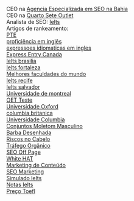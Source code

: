 CEO na <a href="https://agencia.quartosete.com/">Agencia Especializada em SEO na Bahia</a><br>
CEO na <a href="https://quartosete.com/">Quarto Sete Outlet</a><br>
Analista de SEO: <a href="https://www.cursoparaielts.com.br/ielts/">Ielts</a><br>
Artigos de rankeamento:<br>
<a href="https://www.cursoparaielts.com.br/curso-de-pte-academic/">PTE</a><br>
<a href="https://www.cursoparaielts.com.br/proficiencia-em-ingles/">proficiência em inglês</a><br>
<a href="https://www.cursoparaielts.com.br/expressoes-idiomaticas-em-ingles/">expressoes idiomaticas em ingles</a><br>
<a href="https://www.cursoparaielts.com.br/express-entry-canada/" rel="dofollow">Express Entry Canada</a><br>
<a href="https://www.cursoparaielts.com.br/brasilia/">Ielts brasilia</a><br>
<a href="https://www.cursoparaielts.com.br/fortaleza/">Ielts fortaleza</a><br>
<a href="https://www.cursoparaielts.com.br/melhores-faculdades-do-mundo/">Melhores faculdades do mundo</a><br>
<a href="https://www.cursoparaielts.com.br/recife/">Ielts recife</a><br>
<a href="https://www.cursoparaielts.com.br/salvador/">Ielts salvador</a><br>
<a href="https://www.cursoparaielts.com.br/universidade-de-montreal/">Universidade de montreal</a><br>
<a href="https://www.cursoparaielts.com.br/oet-test-brazil/">OET Teste</a><br>
<a href="https://www.cursoparaielts.com.br/universidade-oxford/">Universidade Oxford</a><br>
<a href="https://www.cursoparaielts.com.br/universidade-da-columbia-britanica/">columbia britanica</a><br>
<a href="https://www.cursoparaielts.com.br/universidade-columbia/">Universidade Columbia</a><br>
<a href="https://quartosete.com/conjuntos-moletom-masculino/">Conjuntos Moletom Masculino</a><br>
<a href="https://quartosete.com/barba-desenhada/">Barba Desenhada</a><br>
<a href="https://quartosete.com/cortes-com-desenhos-riscos-no-cabelo/">Riscos no Cabelo</a><br>
<a href="https://agencia.quartosete.com/trafego-organico/">Tráfego Orgânico</a><br>
<a href="https://agencia.quartosete.com/seo-off-page/">SEO Off Page</a><br>
<a href="https://agencia.quartosete.com/white-hat/">White HAT</a><br>
<a href="https://agencia.quartosete.com/marketing-de-conteudo/">Marketing de Conteúdo</a><br>
<a href="https://agencia.quartosete.com/seo-marketing/">SEO Marketing</a><br>
<a href="https://www.cursoparaielts.com.br/simulado-ielts/">Simulado Ielts</a><br>
<a href="https://www.cursoparaielts.com.br/ielts-band-score/">Notas Ielts</a><br>
<a href="https://www.cursoparaielts.com.br/ou-toefl-test/">Preço Toefl</a>

